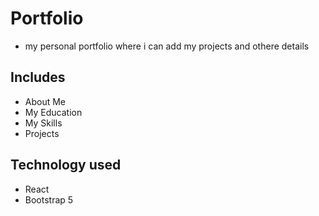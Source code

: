 # Portfolio

- my personal portfolio where i can add my projects and othere details

## Includes

- About Me
- My Education
- My Skills
- Projects

## Technology used

- React
- Bootstrap 5
